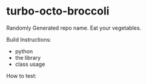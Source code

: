 # turbo-octo-broccoli
Randomly Generated repo name.  Eat your vegetables.

Build Instructions:
- python
- the library
- class usage

How to test:


